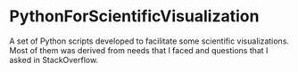 # PythonForScientificVisualization
A set of Python scripts developed to facilitate some scientific visualizations. Most of them was derived from needs that I faced and questions that I asked in StackOverflow.
